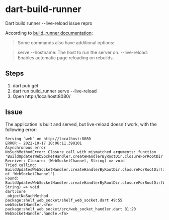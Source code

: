 # dart-build-runner
Dart build runner --live-reload issue repro

According to [build_runner documentation](https://pub.dev/packages/build_runner):

> Some commands also have additional options:

> serve
> --hostname: The host to run the server on.
> --live-reload: Enables automatic page reloading on rebuilds.


## Steps

1. dart pub get
2. dart run build_runner serve --live-reload
3. Open http://localhost:8080/

## Issue

The application is built and served, but live-reload doesn't work, with the following error: 

```
Serving `web` on http://localhost:8080
ERROR - 2022-10-17 10:06:11.398101
Asynchronous error
NoSuchMethodError: Closure call with mismatched arguments: function 'BuildUpdatesWebSocketHandler.createHandlerByRootDir.closureForRootDir'
Receiver: Closure: (WebSocketChannel, String) => void
Tried calling: BuildUpdatesWebSocketHandler.createHandlerByRootDir.closureForRootDir(Instance of 'WebSocketChannel')
Found: BuildUpdatesWebSocketHandler.createHandlerByRootDir.closureForRootDir(WebSocketChannel, String) => void
dart:core                                                   _objectNoSuchMethod
package:shelf_web_socket/shelf_web_socket.dart 49:55        webSocketHandler.<fn>
package:shelf_web_socket/src/web_socket_handler.dart 81:20  WebSocketHandler.handle.<fn>
```